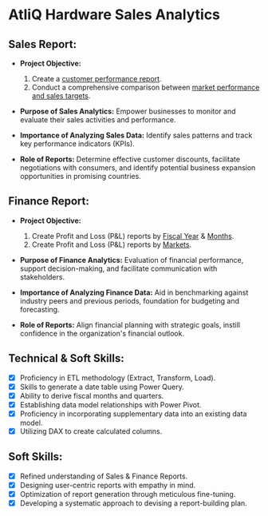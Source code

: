 # AtliQ Hardware Sales Analytics

## Sales Report:

- **Project Objective:**
    1. Create a [customer performance report](https://github.com/propilecoder/AtliQ-Hardware_Sales-Analytics-/blob/main/Customer%20Preformance%20report.pdf).
    2. Conduct a comprehensive comparison between [market performance and sales targets](https://github.com/propilecoder/AtliQ-Hardware_Sales-Analytics-/blob/main/Market%20Performance%20Vs%20Target.pdf).

- **Purpose of Sales Analytics:** Empower businesses to monitor and evaluate their sales activities and performance.

- **Importance of Analyzing Sales Data:** Identify sales patterns and track key performance indicators (KPIs).

- **Role of Reports:** Determine effective customer discounts, facilitate negotiations with consumers, and identify potential business expansion opportunities in promising countries.

## Finance Report:

- **Project Objective:**
    1. Create Profit and Loss (P&L) reports by [Fiscal Year](https://github.com/propilecoder/AtliQ-Hardware_Sales-Analytics-/blob/main/Fiscal%20P%26L.pdf) & [Months](https://github.com/propilecoder/AtliQ-Hardware_Sales-Analytics-/blob/main/P%26L%20Fiscal%20(month).pdf).
    2. Create Profit and Loss (P&L) reports by [Markets](https://github.com/propilecoder/AtliQ-Hardware_Sales-Analytics-/blob/main/P%26L%20Year%20(market).pdf).

- **Purpose of Finance Analytics:** Evaluation of financial performance, support decision-making, and facilitate communication with stakeholders.

- **Importance of Analyzing Finance Data:** Aid in benchmarking against industry peers and previous periods, foundation for budgeting and forecasting.

- **Role of Reports:** Align financial planning with strategic goals, instill confidence in the organization's financial outlook.

## Technical & Soft Skills:
- [x] Proficiency in ETL methodology (Extract, Transform, Load).
- [x] Skills to generate a date table using Power Query.
- [x] Ability to derive fiscal months and quarters.
- [x] Establishing data model relationships with Power Pivot.
- [x] Proficiency in incorporating supplementary data into an existing data model.
- [x] Utilizing DAX to create calculated columns.

## Soft Skills:
- [x] Refined understanding of Sales & Finance Reports.
- [x] Designing user-centric reports with empathy in mind.
- [x] Optimization of report generation through meticulous fine-tuning.
- [x] Developing a systematic approach to devising a report-building plan.
